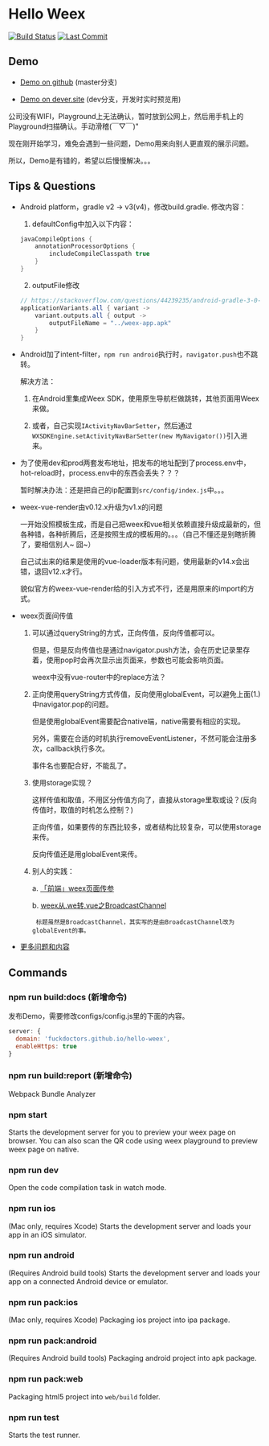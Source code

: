 # Hello Weex

[![Build Status](https://travis-ci.org/FuckDoctors/hello-weex.svg?branch=dev)](https://travis-ci.org/FuckDoctors/hello-weex)
[![Last Commit](https://img.shields.io/github/last-commit/FuckDoctors/hello-weex/dev.svg)](https://github.com/FuckDoctors/hello-weex/commits/dev)

## Demo

* [Demo on github](https://fuckdoctors.github.io/hello-weex/preview.html?page=index.js) (master分支)

* [Demo on dever.site](https://dever.site/hello-weex/preview.html?page=index.js) (dev分支，开发时实时预览用)

公司没有WIFI，Playground上无法确认，暂时放到公网上，然后用手机上的Playground扫描确认。手动滑稽(￣▽￣)"

现在刚开始学习，难免会遇到一些问题，Demo用来向别人更直观的展示问题。

所以，Demo是有错的，希望以后慢慢解决。。。

<!--
## Screenshots

<img src="./static/img/web.png" width="30%" height="30%" /><img src="./static/img/iPhone8P.png" width="30%" height="30%" /><img src="./static/img/iPhoneX.png" width="30%" height="30%" />
 -->

## Tips & Questions

* Android platform，gradle v2 -> v3(v4)，修改build.gradle.
  修改内容：
  1. defaultConfig中加入以下内容：

    ``` gradle
    javaCompileOptions {
        annotationProcessorOptions {
            includeCompileClasspath true
        }
    }
    ```

  2. outputFile修改

    ``` gradle
    // https://stackoverflow.com/questions/44239235/android-gradle-3-0-0-alpha2-plugin-cannot-set-the-value-of-read-only-property
    applicationVariants.all { variant ->
        variant.outputs.all { output ->
            outputFileName = "../weex-app.apk"
        }
    }
    ```

* Android加了intent-filter，`npm run android`执行时，`navigator.push`也不跳转。

  解决方法：

  1. 在Android里集成Weex SDK，使用原生导航栏做跳转，其他页面用Weex来做。

  2. 或者，自己实现`IActivityNavBarSetter`，然后通过`WXSDKEngine.setActivityNavBarSetter(new MyNavigator())`引入进来。

* 为了使用dev和prod两套发布地址，把发布的地址配到了process.env中，hot-reload时，process.env中的东西会丢失？？？

  暂时解决办法：还是把自己的ip配置到`src/config/index.js`中。。。

* weex-vue-render由v0.12.x升级为v1.x的问题

  一开始没照模板生成，而是自己把weex和vue相关依赖直接升级成最新的，但各种错，各种折腾后，还是按照生成的模板用的。。。（自己不懂还是别瞎折腾了，要相信别人~ 囧~）

  自己试出来的结果是使用的vue-loader版本有问题，使用最新的v14.x会出错，退回v12.x才行。

  貌似官方的weex-vue-render给的引入方式不行，还是用原来的import的方式。

* weex页面间传值

  1. 可以通过queryString的方式，正向传值，反向传值都可以。

      但是，但是反向传值也是通过navigator.push方法，会在历史记录里存着，使用pop时会再次显示出页面来，参数也可能会影响页面。

      weex中没有vue-router中的replace方法？

  2. 正向使用queryString方式传值，反向使用globalEvent，可以避免上面(1.)中navigator.pop的问题。

      但是使用globalEvent需要配合native端，native需要有相应的实现。

      另外，需要在合适的时机执行removeEventListener，不然可能会注册多次，callback执行多次。

      事件名也要配合好，不能乱了。

  3. 使用storage实现？

      这样传值和取值，不用区分传值方向了，直接从storage里取或设？(反向传值时，取值的时机怎么控制？)

      正向传值，如果要传的东西比较多，或者结构比较复杂，可以使用storage来传。

      反向传值还是用globalEvent来传。

  4. 别人的实践：

      a. [「前端」weex页面传参](https://zhuanlan.zhihu.com/p/28490996)

      b. [weex从.we转.vue之BroadcastChannel](https://segmentfault.com/a/1190000009885105)

          标题虽然是BroadcastChannel，其实写的是由BroadcastChannel改为globalEvent的事。

* [更多问题和内容](https://github.com/FuckDoctors/hello-weex/projects/1)

## Commands

### npm run build:docs (新增命令)

发布Demo，需要修改configs/config.js里的下面的内容。

``` javascript
server: {
  domain: 'fuckdoctors.github.io/hello-weex',
  enableHttps: true
}
```

### npm run build:report (新增命令)

Webpack Bundle Analyzer

### npm start

Starts the development server for you to preview your weex page on browser.
You can also scan the QR code using weex playground to preview weex page on native.

### npm run dev

Open the code compilation task in watch mode.

### npm run ios

(Mac only, requires Xcode)
Starts the development server and loads your app in an iOS simulator.

### npm run android

(Requires Android build tools)
Starts the development server and loads your app on a connected Android device or emulator.

### npm run pack:ios

(Mac only, requires Xcode)
Packaging ios project into ipa package.

### npm run pack:android

(Requires Android build tools)
Packaging android project into apk package.

### npm run pack:web

Packaging html5 project into `web/build` folder.

### npm run test

Starts the test runner.
